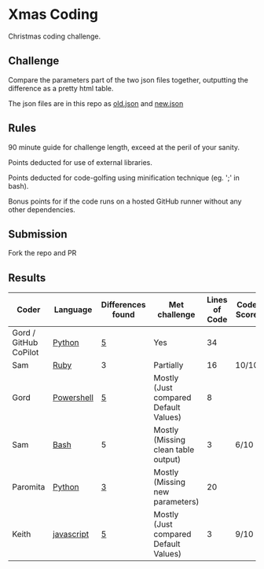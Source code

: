 # Xmas Coding

Christmas coding challenge.

## Challenge

Compare the parameters part of the two json files together, outputting the difference as a pretty html table.

The json files are in this repo as [old.json](old.json) and [new.json](new.json)

## Rules

90 minute guide for challenge length, exceed at the peril of your sanity.

Points deducted for use of external libraries.

Points deducted for code-golfing using minification technique (eg. ';' in bash).

Bonus points for if the code runs on a hosted GitHub runner without any other dependencies.

## Submission

Fork the repo and PR

## Results

Coder | Language |  Differences found | Met challenge | Lines of Code | Code Score | Html/Md pretty score
----- | -------- | ------------------ | ------------- | ------------- | ---------- | -----------------
Gord / GitHub CoPilot | [Python](py-solution.py) | [5](py-differences.html) | Yes  | 34 |  | 
Sam   | [Ruby](ruby-solution.rb) | 3 | Partially | 16 | 10/10 | 5/10
Gord  | [Powershell](pwsh-solution.ps1) | [5](pwsh-differences.html) | Mostly (Just compared Default Values) | 8 |  | 
Sam | [Bash](bash-diff-compare.sh) | 5 | Mostly (Missing clean table output) | 3 | 6/10 | 0/10
Paromita | [Python](py2-compare-json.py) | [3](py2-compare.html) | Mostly (Missing new parameters) | 20 | |
Keith | [javascript](./js-diff.js) | [5](./js-diff.md) | Mostly (Just compared Default Values) | 3 | 9/10 | 10/10

